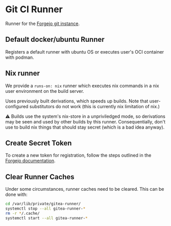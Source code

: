 # Git CI Runner

Runner for the [Forgejo git instance](../git/README.md).

## Default docker/ubuntu Runner

Registers a default runner with ubuntu OS or executes user's OCI container with podman.

## Nix runner

We provide a `runs-on: nix` runner which executes nix commands in a nix user environment on the build server.

Uses previously built derivations, which speeds up builds. Note that user-configured substitutors do not work (this is currently nix limitation of nix.)

⚠️ Builds use the system's nix-store in a unpriviledged mode, so derivations may be seen and used by other builds by this runner.
Consequentially, don't use to build nix things that should stay secret (which is a bad idea anyway).

## Create Secret Token

To create a new token for registration, follow the steps outlined in the [Forgejo documentation](https://forgejo.org/docs/latest/user/actions/#forgejo-runner).

## Clear Runner Caches

Under some circumstances, runner caches need to be cleared. This can be  done with:

```bash
cd /var/lib/private/gitea-runner/
systemctl stop --all gitea-runner-*
rm -r */.cache/
systemctl start --all gitea-runner-*
```
